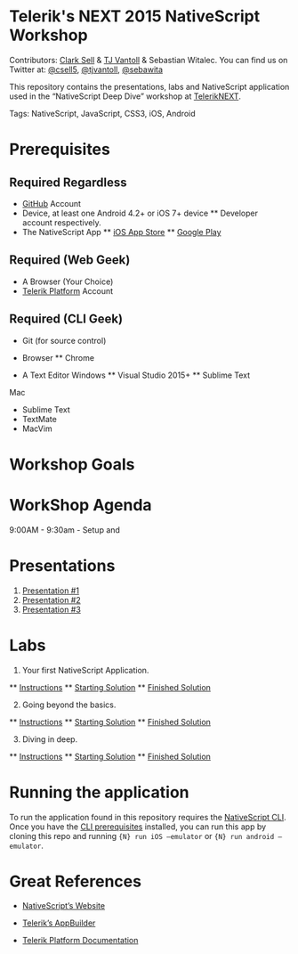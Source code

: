 # Telerik's NEXT 2015 NativeScript Workshop

Contributors: [Clark Sell](http://csell.net) & [TJ Vantoll](http://tjvantoll.com/) & Sebastian Witalec. You can find us on Twitter at: [@csell5](https://twitter.com/csell5), [@tjvantoll](https://twitter.com/tjvantoll), [@sebawita](https://twitter.com/sebawita)

This repository contains the presentations, labs and NativeScript application used in the “NativeScript Deep Dive” workshop at [TelerikNEXT](http://teleriknext.com/).

Tags: NativeScript, JavaScript, CSS3, iOS, Android

# Prerequisites

## Required Regardless
* [GitHub](http://github.com) Account
* Device, at least one Android 4.2+ or iOS 7+ device
** Developer account respectively.
* The NativeScript App
** [iOS App Store](https://itunes.apple.com/us/app/nativescript/id882561588?mt=8)
** [Google Play](https://play.google.com/store/apps/details?id=com.telerik.NativeScript&hl=en)

## Required (Web Geek)

* A Browser (Your Choice)
* [Telerik Platform](http://platform.telerik.com) Account

## Required (CLI Geek)
* Git (for source control)
* Browser 
** Chrome

* A Text Editor
Windows 
** Visual Studio 2015+
** Sublime Text

Mac
* Sublime Text
* TextMate
* MacVim

# Workshop Goals

# WorkShop Agenda
9:00AM - 9:30am - Setup and 

# Presentations

1. [Presentation #1]()
2. [Presentation #2]()
3. [Presentation #3]()

# Labs

1. Your first NativeScript Application.

** [Instructions](http://github.com)
** [Starting Solution](http://github.com)
** [Finished Solution](http://github.com)

2. Going beyond the basics.

** [Instructions](http://github.com)
** [Starting Solution](http://github.com)
** [Finished Solution](http://github.com)

3. Diving in deep.

** [Instructions](http://github.com)
** [Starting Solution](http://github.com)
** [Finished Solution](http://github.com)

# Running the application
 
To run the application found in this repository requires the [NativeScript CLI](https://github.com/nativescript/nativescript-cli). Once you have the [CLI prerequisites](https://github.com/nativescript/nativescript-cli#system-requirements) installed, you can run this app by cloning this repo and running `{N} run iOS —emulator` or `{N} run android —emulator`.

# Great References
* [NativeScript’s Website](http://NativeScript.org)

* [Telerik’s AppBuilder](http://platform.telerik.com)
* [Telerik Platform Documentation](http://docs.telerik.com/platform)

